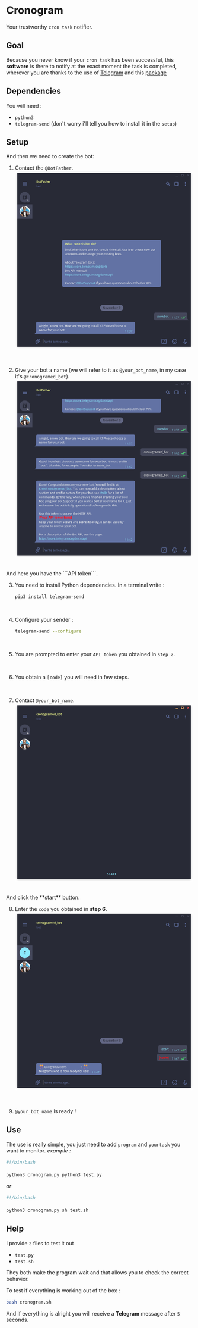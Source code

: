 # Cronogram
Your trustworthy ```cron task``` notifier.

## Goal

Because you never know if your ```cron task``` has been successful, this **software** is there to notify at the exact moment the task is completed, wherever you are thanks to the use of [Telegram](https://telegram.org/) and this [package](https://pypi.org/project/telegram-send/)

## Dependencies
You will need :
- ```python3```
- ```telegram-send``` (don't worry i'll tell you how to install it in the ```setup```)


## Setup

And then we need to create the bot:

1. Contact the ```@BotFather```.
    ![image](./screenshots/Screenshot_1.png)
<br />

2. Give your bot a name (we will refer to it as ```@your_bot_name```, in my case it's ```@cronogramed_bot```).
    ![image](./screenshots/Screenshot_2.png)
</br>
And here you have the ```API token```.  
<br />

3. You need to install Python dependencies.
    In a terminal write :

    ```bash
    pip3 install telegram-send
    ```
<br />

4. Configure your sender :

    ```bash
    telegram-send --configure
    ```
<br />

5. You are prompted to enter your ```API token``` you obtained in ```step 2```.
<br />

6. You obtain a ```[code]``` you will need in few steps.
<br />

7. Contact ```@your_bot_name```.
    ![image](./screenshots/Screenshot_3.png)
</br>
And click the **start** button.
<br />

8. Enter the ```code``` you obtained in **step 6**.
    ![image](./screenshots/Screenshot_4.png)
<br />

9. ```@your_bot_name``` is ready !


## Use
The use is really simple, you just need to add ```program``` and ```yourtask``` you want to monitor.
*example :* 

```bash
#!/bin/bash

python3 cronogram.py python3 test.py
```

*or*

```bash
#!/bin/bash

python3 cronogram.py sh test.sh
```

## Help
I provide ```2``` files to test it out
- ```test.py```
- ```test.sh```
  
They both make the program wait and that allows you to check the correct behavior.

To test if everything is working out of the box :
```bash
bash cronogram.sh
```
And if everything is alright you will receive a **Telegram** message after ```5``` seconds.

